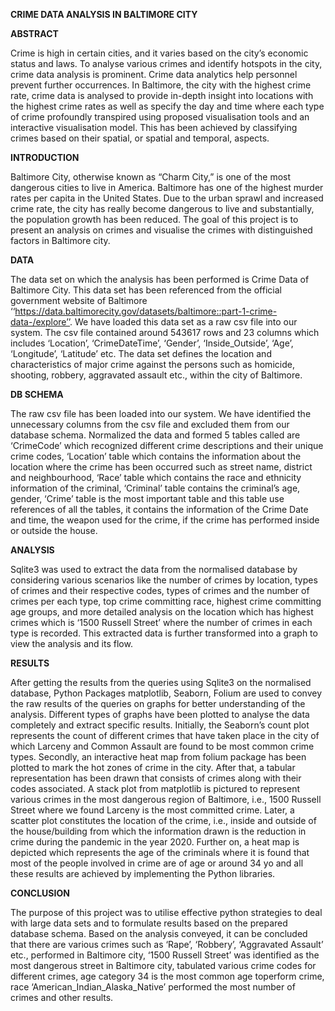 **CRIME DATA ANALYSIS IN BALTIMORE CITY**

**ABSTRACT**

Crime is high in certain cities, and it varies based on the city’s economic status and laws. To analyse various crimes and identify hotspots in the city, crime data analysis is prominent. Crime data analytics help personnel prevent further occurrences. In Baltimore, the city with the highest crime rate, crime data is analysed to provide in-depth insight into locations with the highest crime rates as well as specify the day
and time where each type of crime profoundly transpired using proposed visualisation tools and an interactive visualisation model. This has been achieved by classifying crimes based on their spatial, or spatial and temporal, aspects.

**INTRODUCTION**

Baltimore City, otherwise known as “Charm City,” is one of the most dangerous cities to live in America. Baltimore has one of the highest murder rates per capita in the United States. Due to the urban sprawl and increased crime rate, the city has really
become dangerous to live and substantially, the population growth has been reduced. The goal of this project is to present an analysis on crimes and visualise the crimes with distinguished factors in Baltimore city.

**DATA**

The data set on which the analysis has been performed is Crime Data of Baltimore City. This data set has been referenced from the official government website of Baltimore
‘‘https://data.baltimorecity.gov/datasets/baltimore::part-1-crime-data-/explore’’. We have loaded this data set as a raw csv file into our system. The csv file contained around 543617 rows and 23 columns which includes ‘Location’, ‘CrimeDateTime’,
‘Gender’, ‘Inside_Outside’, ‘Age’, ‘Longitude’, ‘Latitude’ etc. The data set defines the location and characteristics of major crime against the persons such as homicide, shooting, robbery, aggravated assault etc., within the city of Baltimore.

**DB SCHEMA**

The raw csv file has been loaded into our system. We have identified the unnecessary columns from the csv file and excluded them from our database schema. Normalized the data and formed 5 tables called are ‘CrimeCode’ which recognized different crime descriptions and their unique crime codes, ‘Location’ table which contains the information about the location where the crime has been occurred such as street name, district and neighbourhood, ‘Race’ table which contains the
race and ethnicity information of the criminal, ‘Criminal’ table contains the criminal’s age, gender, ‘Crime’ table is the most important table and this table use references
of all the tables, it contains the information of the Crime Date and time, the weapon used for the crime, if the crime has performed inside or outside the house.

**ANALYSIS**

Sqlite3 was used to extract the data from the normalised database by considering various scenarios like the number of crimes by location, types of crimes and their respective codes, types of crimes and the number of crimes per each type, top crime committing race, highest crime committing age groups, and more detailed analysis
on the location which has highest crimes which is ‘1500 Russell Street’ where the number of crimes in each type is recorded. This extracted data is further transformed into a graph to view the analysis and its flow.

**RESULTS**

After getting the results from the queries using Sqlite3 on the normalised database, Python Packages matplotlib, Seaborn, Folium are used to convey the raw results of the queries on graphs for better understanding of the analysis. Different types of
graphs have been plotted to analyse the data completely and extract specific results. Initially, the Seaborn’s count plot represents the count of different crimes that have taken place in the city of which Larceny and Common Assault are found to be most common crime types. Secondly, an interactive heat map from folium package has
been plotted to mark the hot zones of crime in the city. After that, a tabular representation has been drawn that consists of crimes along with their codes associated. A stack plot from matplotlib is pictured to represent various crimes in the
most dangerous region of Baltimore, i.e., 1500 Russell Street where we found Larceny is the most committed crime. Later, a scatter plot constitutes the location of the crime, i.e., inside and outside of the house/building from which the information
drawn is the reduction in crime during the pandemic in the year 2020. Further on, a heat map is depicted which represents the age of the criminals where it is found that most of the people involved in crime are of age or around 34 yo and all these results are achieved by implementing the Python libraries.

**CONCLUSION**

The purpose of this project was to utilise effective python strategies to deal with large data sets and to formulate results based on the prepared database schema. Based on the analysis conveyed, it can be concluded that there are various crimes such as ‘Rape’, ‘Robbery’, ‘Aggravated Assault’ etc., performed in Baltimore city, ‘1500
Russell Street’ was identified as the most dangerous street in Baltimore city, tabulated various crime codes for different crimes, age category 34 is the most common age toperform crime, race ‘American_Indian_Alaska_Native’ performed the most number of crimes and other results.
